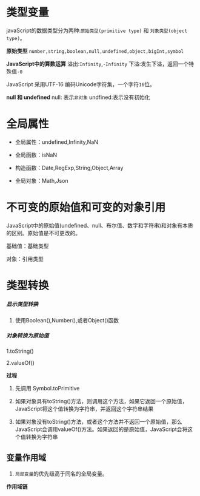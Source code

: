 # 类型变量

javaScript的数据类型分为两种:`原始类型(primitive type)` 和 `对象类型(object type)`。

**原始类型**
`number,string,boolean,null,undefined,object,bigInt,symbol`

**JavaScript中的算数运算**
溢出:`Infinity`,`-Infinity`
下溢:发生下溢，返回一个特殊值`-0`

JavaScript 采用UTF-16 编码Unicode字符集，一个字符`16`位。

**null 和 undefined**
null: 表示`非对象`
undfined:表示没有初始化

### 

# 全局属性

- 全局属性：undefined,Infinity,NaN

- 全局函数：isNaN

- 构造函数：Date,RegExp,String,Object,Array

- 全局对象：Math,Json
  
  

# 不可变的原始值和可变的对象引用

JavaScript中的原始值(undefined、null、布尔值、数字和字符串)和对象有本质的区别。原始值是不可更改的。

基础值：基础类型

对象：引用类型



# 类型转换

##### 显示类型转换

1. 使用Boolean(),Number(),或者Object()函数



##### 对象转换为原始值

1.toString()

2.valueOf()

**过程**

1. 先调用 Symbol.toPrimitive

2. 如果对象具有toString()方法，则调用这个方法，如果它返回一个原始值，JavaScript将这个值转换为字符串，并返回这个字符串结果

3. 如果对象没有toString()方法，或者这个方法并不返回一个原始值，那么JavaScript会调用valueOf()方法。如果返回的是原始值，JavaScript会将这个值转换为字符串



## 变量作用域

1. `局部变量`的优先级高于同名的全局变量。



**作用域链**
